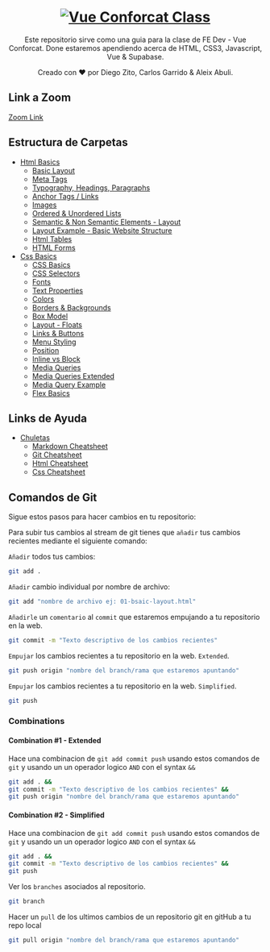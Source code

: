 <h1 align="center">
  <a href="https://github.com/dzc1/ironhack-nov07">
    <img src="./assets/imgs/banner.png" alt="Vue Conforcat Class">
  </a>
</h1>
  <p align="center">
  Este repositorio sirve como una guia para la clase de FE Dev - Vue Conforcat. Done estaremos apendiendo acerca de HTML, CSS3, Javascript, Vue & Supabase.
</p>
 <p align="center" style="font: 16px">
 Creado con ❤️ por Diego Zito, Carlos Garrido & Aleix Abuli.
</p>

## Link a Zoom

[Zoom Link](https://ironhack.zoom.us/j/93120423452)

## Estructura de Carpetas

- [Html Basics](https://github.com/dzc1/ironhack-nov07/tree/main/section-01-html)
  - [Basic Layout](https://github.com/dzc1/ironhack-nov07/blob/main/section-01-html/01-basic-layout.¡html)
  - [Meta Tags](https://github.com/dzc1/ironhack-nov07/blob/main/section-01-html/02-meta-tags.html)
  - [Typography, Headings, Paragraphs](https://github.com/dzc1/ironhack-nov07/blob/main/section-01-html/03-typography.html)
  - [Anchor Tags / Links](https://github.com/dzc1/ironhack-nov07/blob/main/section-01-html/04-links.html)
  - [Images](https://github.com/dzc1/ironhack-nov07/blob/main/section-01-html/05-images.html)
  - [Ordered & Unordered Lists](https://github.com/dzc1/ironhack-nov07/blob/main/section-01-html/06-list.html)
  - [Semantic & Non Semantic Elements - Layout](https://github.com/dzc1/ironhack-nov07/blob/main/section-01-html/07-layout.html)
  - [Layout Example - Basic Website Structure](https://github.com/dzc1/ironhack-nov07/blob/main/section-01-html/08-layout-example.html)
  - [Html Tables](https://github.com/dzc1/ironhack-nov07/blob/main/section-01-html/09-tables.html)
  - [HTML Forms](https://github.com/dzc1/ironhack-nov07/blob/main/section-01-html/14-forms.html)
- [Css Basics](https://github.com/dzc1/ironhack-nov07/tree/main/section-02-css)
  - [CSS Basics](https://github.com/dzc1/ironhack-nov07/blob/main/section-02-css/01-basics.html)
  - [CSS Selectors](https://github.com/dzc1/ironhack-nov07/blob/main/section-02-css/02-selectors.html)
  - [Fonts](https://github.com/dzc1/ironhack-nov07/blob/main/section-02-css/03-fonts.html)
  - [Text Properties](https://github.com/dzc1/ironhack-nov07/blob/main/section-02-css/04-text-properties.html)
  - [Colors](https://github.com/dzc1/ironhack-nov07/blob/main/section-02-css/05-colors.html)
  - [Borders & Backgrounds](https://github.com/dzc1/ironhack-nov07/blob/main/section-02-css/06-borders-background.html)
  - [Box Model](https://github.com/dzc1/ironhack-nov07/blob/main/section-02-css/07-box-model.html)
  - [Layout - Floats](https://github.com/dzc1/ironhack-nov07/blob/main/section-02-css/08-float-algin.html)
  - [Links & Buttons](https://github.com/dzc1/ironhack-nov07/blob/main/section-02-css/09-links-buttons.html)
  - [Menu Styling](https://github.com/dzc1/ironhack-nov07/blob/main/section-02-css/10-menu-styling.html)
  - [Position](https://github.com/dzc1/ironhack-nov07/blob/main/section-02-css/11-position.html)
  - [Inline vs Block](https://github.com/dzc1/ironhack-nov07/blob/main/section-02-css/12-inline-vs-block.html)
  - [Media Queries](https://github.com/dzc1/ironhack-nov07/blob/main/section-02-css/13-media-queries.html)
  - [Media Queries Extended](https://github.com/dzc1/ironhack-nov07/blob/main/section-02-css/14-media-queries-extended.html)
  - [Media Query Example](https://github.com/dzc1/ironhack-nov07/blob/main/section-02-css/15-media-query-example.html)
  - [Flex Basics](https://github.com/dzc1/ironhack-nov07/blob/main/section-02-css/16-flex-basics.html)

## Links de Ayuda

- [Chuletas](#Chuletas)
  - [Markdown Cheatsheet](https://www.markdownguide.org/cheat-sheet/)
  - [Git Cheatsheet](https://education.github.com/git-cheat-sheet-education.pdf)
  - [Html Cheatsheet](https://devhints.io/html)
  - [Css Cheatsheet](https://devhints.io/css)

## Comandos de Git

Sigue estos pasos para hacer cambios en tu repositorio:

Para subir tus cambios al stream de git tienes que `añadir` tus cambios recientes mediante el siguiente comando:

`Añadir` todos tus cambios:

```bash
git add .
```

`Añadir` cambio individual por nombre de archivo:

```bash
git add "nombre de archivo ej: 01-bsaic-layout.html"
```

`Añadirle` un `comentario` al `commit` que estaremos empujando a tu repositorio en la web.

```bash
git commit -m "Texto descriptivo de los cambios recientes"
```

`Empujar` los cambios recientes a tu repositorio en la web. `Extended`.

```bash
git push origin "nombre del branch/rama que estaremos apuntando"
```

`Empujar` los cambios recientes a tu repositorio en la web. `Simplified`.

```bash
git push
```

### Combinations

#### Combination #1 - Extended

Hace una combinacion de `git add commit push` usando estos comandos de `git` y usando un un operador logico `AND` con el syntax `&&`

```bash
git add . &&
git commit -m "Texto descriptivo de los cambios recientes" &&
git push origin "nombre del branch/rama que estaremos apuntando"
```

#### Combination #2 - Simplified

Hace una combinacion de `git add commit push` usando estos comandos de `git` y usando un un operador logico `AND` con el syntax `&&`

```bash
git add . &&
git commit -m "Texto descriptivo de los cambios recientes" &&
git push
```

Ver los `branches` asociados al repositorio.

```bash
git branch
```

Hacer un `pull` de los ultimos cambios de un repositorio git en gitHub a tu repo local

```bash
git pull origin "nombre del branch/rama que estaremos apuntando"
```
